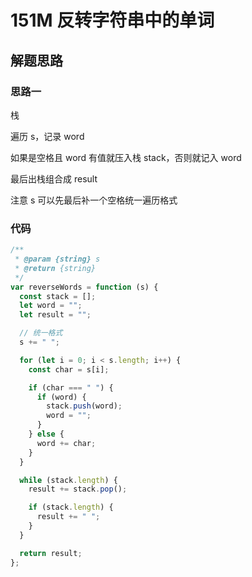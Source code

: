 # 151M 反转字符串中的单词

## 解题思路

### 思路一

栈

遍历 s，记录 word

如果是空格且 word 有值就压入栈 stack，否则就记入 word

最后出栈组合成 result

注意 s 可以先最后补一个空格统一遍历格式

### 代码

```js
/**
 * @param {string} s
 * @return {string}
 */
var reverseWords = function (s) {
  const stack = [];
  let word = "";
  let result = "";

  // 统一格式
  s += " ";

  for (let i = 0; i < s.length; i++) {
    const char = s[i];

    if (char === " ") {
      if (word) {
        stack.push(word);
        word = "";
      }
    } else {
      word += char;
    }
  }

  while (stack.length) {
    result += stack.pop();

    if (stack.length) {
      result += " ";
    }
  }

  return result;
};
```
